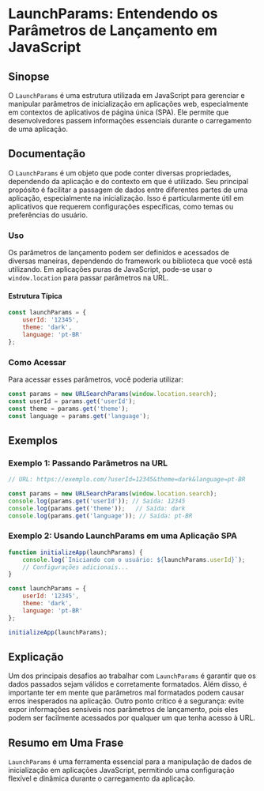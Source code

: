 <!--
Meta Description: # LaunchParams: Entendendo os Parâmetros de Lançamento em JavaScript ## Sinopse O `LaunchParams` é uma estrutura utilizada em JavaScript para gerencia...
Meta Keywords: launchparams, parâmetros, javascript, que, params
-->

# LaunchParams: Entendendo os Parâmetros de Lançamento em JavaScript

## Sinopse
O `LaunchParams` é uma estrutura utilizada em JavaScript para gerenciar e manipular parâmetros de inicialização em aplicações web, especialmente em contextos de aplicativos de página única (SPA). Ele permite que desenvolvedores passem informações essenciais durante o carregamento de uma aplicação.

## Documentação
O `LaunchParams` é um objeto que pode conter diversas propriedades, dependendo da aplicação e do contexto em que é utilizado. Seu principal propósito é facilitar a passagem de dados entre diferentes partes de uma aplicação, especialmente na inicialização. Isso é particularmente útil em aplicativos que requerem configurações específicas, como temas ou preferências do usuário.

### Uso
Os parâmetros de lançamento podem ser definidos e acessados de diversas maneiras, dependendo do framework ou biblioteca que você está utilizando. Em aplicações puras de JavaScript, pode-se usar o `window.location` para passar parâmetros na URL.

#### Estrutura Típica
```javascript
const launchParams = {
    userId: '12345',
    theme: 'dark',
    language: 'pt-BR'
};
```

### Como Acessar
Para acessar esses parâmetros, você poderia utilizar:
```javascript
const params = new URLSearchParams(window.location.search);
const userId = params.get('userId');
const theme = params.get('theme');
const language = params.get('language');
```

## Exemplos
### Exemplo 1: Passando Parâmetros na URL
```javascript
// URL: https://exemplo.com/?userId=12345&theme=dark&language=pt-BR

const params = new URLSearchParams(window.location.search);
console.log(params.get('userId')); // Saída: 12345
console.log(params.get('theme'));   // Saída: dark
console.log(params.get('language')); // Saída: pt-BR
```

### Exemplo 2: Usando LaunchParams em uma Aplicação SPA
```javascript
function initializeApp(launchParams) {
    console.log(`Iniciando com o usuário: ${launchParams.userId}`);
    // Configurações adicionais...
}

const launchParams = {
    userId: '12345',
    theme: 'dark',
    language: 'pt-BR'
};

initializeApp(launchParams);
```

## Explicação
Um dos principais desafios ao trabalhar com `LaunchParams` é garantir que os dados passados sejam válidos e corretamente formatados. Além disso, é importante ter em mente que parâmetros mal formatados podem causar erros inesperados na aplicação. Outro ponto crítico é a segurança: evite expor informações sensíveis nos parâmetros de lançamento, pois eles podem ser facilmente acessados por qualquer um que tenha acesso à URL.

## Resumo em Uma Frase
`LaunchParams` é uma ferramenta essencial para a manipulação de dados de inicialização em aplicações JavaScript, permitindo uma configuração flexível e dinâmica durante o carregamento da aplicação.